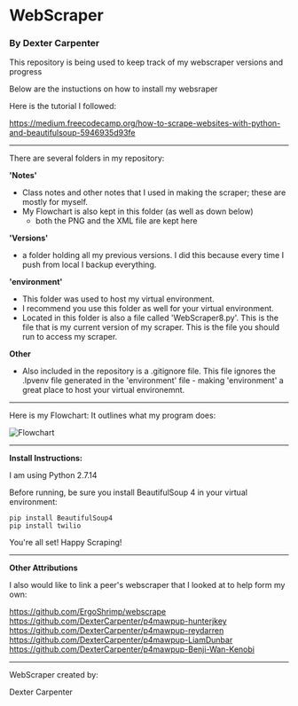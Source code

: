 # WebScraper

### By Dexter Carpenter

This repository is being used to keep track of my webscraper versions and progress

Below are the instuctions on how to install my websraper

Here is the tutorial I followed:

https://medium.freecodecamp.org/how-to-scrape-websites-with-python-and-beautifulsoup-5946935d93fe

________________________________________________________________________________________________________________________________________

There are several folders in my repository:

**'Notes'**

- Class notes and other notes that I used in making the scraper; these are mostly for myself.
- My Flowchart is also kept in this folder (as well as down below)
	- both the PNG and the XML file are kept here

**'Versions'**

- a folder holding all my previous versions. I did this because every time I push from local I backup everything.

**'environment'**

- This folder was used to host my virtual environment.
- I recommend you use this folder as well for your virtual environment.
- Located in this folder is also a file called 'WebScraper8.py'. This is the file that is my current version of my scraper. This is the file you should run to access my scraper.

**Other**
- Also included in the repository is a .gitignore file. This file ignores the .lpvenv file generated in the 'environment' file - making 'environment' a great place to host your virtual environemnt.

________________________________________________________________________________________________________________________________________

Here is my Flowchart: It outlines what my program does:

![Flowchart](https://github.com/OldManLagz/WebScraper/blob/master/Notes/FlowChart.png)

________________________________________________________________________________________________________________________________________

**Install Instructions:**

I am using Python 2.7.14

Before running, be sure you install BeautifulSoup 4 in your virtual environment:
 
	pip install BeautifulSoup4
	pip install twilio

You're all set! Happy Scraping!

________________________________________________________________________________________________________________________________________

**Other Attributions**

I also would like to link a peer's webscraper that I looked at to help form my own:

https://github.com/ErgoShrimp/webscrape
https://github.com/DexterCarpenter/p4mawpup-hunterjkey
https://github.com/DexterCarpenter/p4mawpup-reydarren
https://github.com/DexterCarpenter/p4mawpup-LiamDunbar
https://github.com/DexterCarpenter/p4mawpup-Benji-Wan-Kenobi

________________________________________________________________________________________________________________________________________

WebScraper created by:

Dexter Carpenter
